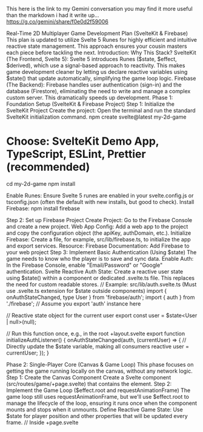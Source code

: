 This here is the link to my Gemini conversation  you may find it more useful than the markdown i had it write up... 
https://g.co/gemini/share/f0e0d2f59006




Real-Time 2D Multiplayer Game Development Plan (SvelteKit & Firebase)
This plan is updated to utilize Svelte 5 Runes for highly efficient and intuitive reactive state management. This approach ensures your cousin masters each piece before tackling the next.
Introduction: Why This Stack?
SvelteKit (The Frontend, Svelte 5): Svelte 5 introduces Runes ($state, $effect, $derived), which use a signal-based approach to reactivity. This makes game development cleaner by letting us declare reactive variables using $state() that update automatically, simplifying the game loop logic.
Firebase (The Backend): Firebase handles user authentication (sign-in) and the database (Firestore), eliminating the need to write and manage a complex custom server. This dramatically speeds up development.
Phase 1: Foundation Setup (SvelteKit & Firebase Project)
Step 1: Initialize the SvelteKit Project
Create the project: Open the terminal and run the standard SvelteKit initialization command.
npm create svelte@latest my-2d-game
# Choose: SvelteKit Demo App, TypeScript, ESLint, Prettier (recommended)
cd my-2d-game
npm install



Enable Runes: Ensure Svelte 5 runes are enabled in your svelte.config.js or tsconfig.json (often the default with new installs, but good to check).
Install Firebase:
npm install firebase



Step 2: Set up Firebase Project
Create Project: Go to the Firebase Console and create a new project.
Web App Config: Add a web app to the project and copy the configuration object (the apiKey, authDomain, etc.).
Initialize Firebase: Create a file, for example, src/lib/firebase.ts, to initialize the app and export services.
Resource: Firebase Documentation: Add Firebase to your web project
Step 3: Implement Basic Authentication (Using $state)
The game needs to know who the player is to save and sync data.
Enable Auth: In the Firebase Console, enable "Email/Password" or "Google" authentication.
Svelte Reactive Auth State: Create a reactive user state using $state() within a component or dedicated .svelte.ts file. This replaces the need for custom readable stores.
// Example: src/lib/auth.svelte.ts (Must use .svelte.ts extension for $state outside components)
import { onAuthStateChanged, type User } from 'firebase/auth';
import { auth } from './firebase'; // Assume you export 'auth' instance here

// Reactive state object for the current user
export const user = $state<User | null>(null);

// Run this function once, e.g., in the root +layout.svelte
export function initializeAuthListener() {
    onAuthStateChanged(auth, (currentUser) => {
        // Directly update the $state variable, making all consumers reactive
        user = currentUser;
    });
}


Phase 2: Single-Player Core (Canvas & Game Loop)
This phase focuses on getting the game running locally on the canvas, without any network logic.
Step 1: Create the Canvas Component
Create a Svelte component (src/routes/game/+page.svelte) that contains the <canvas> element.
Step 2: Implement the Game Loop ($effect.root and requestAnimationFrame)
The game loop still uses requestAnimationFrame, but we'll use $effect.root to manage the lifecycle of the loop, ensuring it runs once when the component mounts and stops when it unmounts.
Define Reactive Game State: Use $state for player position and other properties that will be updated every frame.
// Inside +page.svelte <script>
let localPlayer = $state({ x: 100, y: 100, speed: 500 });


The Loop Function: The function itself remains vanilla JS, but it updates the Svelte 5 $state variables.
Example simplified logic inside the Svelte component's <script> block:
import { onMount, onDestroy, $effect } from 'svelte';
// Define reactive state for the game (e.g., player position)
let localPlayer = $state({ x: 100, y: 100, speed: 500 });
let isGameRunning = $state(false);

// Global variables for the loop
let lastTime = 0;
let ctx: CanvasRenderingContext2D;
let canvas: HTMLCanvasElement;

function updateGame(deltaSeconds: number) {
    // Example update logic using the state
    localPlayer.x += localPlayer.speed * deltaSeconds;
}

function drawGame() {
    if (!ctx) return;
    ctx.clearRect(0, 0, canvas.width, canvas.height);
    // Draw the player (now reactive)
    ctx.fillStyle = 'red';
    ctx.fillRect(localPlayer.x, localPlayer.y, 20, 20);
}

function gameLoop(time: number) {
    if (!isGameRunning) return;

    const delta = time - lastTime;
    lastTime = time;

    // --- 1. UPDATE STATE ---
    updateGame(delta / 1000); // Pass delta in seconds

    // --- 2. RENDER ---
    drawGame();

    requestAnimationFrame(gameLoop);
}

$effect.root(() => {
    // This is equivalent to onMount/onDestroy lifecycle in Svelte 5
    const canvasElement = document.getElementById('game-canvas') as HTMLCanvasElement;
    if (canvasElement) {
        canvas = canvasElement;
        ctx = canvas.getContext('2d')!;
        isGameRunning = true;
        lastTime = performance.now();
        requestAnimationFrame(gameLoop);
    }

    return () => {
        // Cleanup function runs on component destroy
        isGameRunning = false;
    };
});

Resource: MDN Web Docs: requestAnimationFrame
Step 3: Local Game State (Svelte 5 $state)
The old recommendation to use writable stores for local player state is replaced by the $state() rune, which provides fine-grained reactivity and simpler syntax. Updates happen by simply reassigning the property: localPlayer.x += 10.
Phase 3: Multiplayer Data Model & Real-Time Sync
This is where the magic happens. We will use Cloud Firestore to store the game's shared state and onSnapshot to listen for changes.
Step 1: Firestore Data Structure
The most efficient way to store game state is to create a dedicated collection for games.
Collection: games
Document (Game Room ID): {gameId: string} (e.g., G7hA8k). This document holds the state of one running game.
Field 1: status (string): waiting, in_progress, finished.
Field 2: players (Map/Object): An object where the keys are the Firebase User IDs (uid) and the values are their specific game data.
Player Key (UID)
Data (Position, Health, Input)
uid_player_a
{ x: 100, y: 50, score: 0, lastInput: 'right' }
uid_player_b
{ x: 250, y: 150, score: 5, lastInput: 'down' }

Step 2: Listening for Remote Changes (onSnapshot and $state)
We use Firebase's onSnapshot to listen for remote changes and pipe that data directly into a local $state variable.
Define Shared State: Define a $state object to hold the entire remote game state.
let remoteGameState = $state<GameData | null>(null);


Attach Listener with $effect: Use $effect to manage the onSnapshot listener's lifecycle. $effect runs automatically when its dependencies change, and its return function is the cleanup/unsubscribe function.
import { doc, onSnapshot, getFirestore } from 'firebase/firestore';
import { db } from '$lib/firebase'; // Firestore instance

let gameId = $state('G7hA8k'); // Reactive game ID

$effect(() => {
    // If the gameId changes, this effect automatically reruns (and cleans up the old listener)
    if (!gameId) return;

    const gameRef = doc(db, "games", gameId);

    // Attach the real-time listener
    const unsubscribe = onSnapshot(gameRef, (docSnapshot) => {
        if (docSnapshot.exists()) {
            remoteGameState = docSnapshot.data() as GameData;
        } else {
            remoteGameState = null;
        }
    });

    // The return function acts as the onDestroy/cleanup
    return () => unsubscribe();
});

Resource: Firebase Documentation: Get real-time updates with Cloud Firestore
Step 3: Writing Player Input
The write function remains the same, as Firebase API calls are standard JavaScript promises.
Write Function: Use updateDoc to write only the local player's specific fields, like their lastInput or targetPosition.
import { doc, updateDoc } from 'firebase/firestore';
// ... when 'right' key is pressed
const playerRef = doc(db, "games", gameId);
await updateDoc(playerRef, {
    [`players.${userId}.lastInput`]: 'right',
    [`players.${userId}.timestamp`]: Date.now() // Important for synchronization!
});



Phase 4: Synchronization and Latency (Advanced Concepts)
For a real-time game, latency is the biggest challenge. Firestore updates take time.
Step 1: Client-Side Prediction (The Illusion of Speed)
Immediate Local Update: When the local player presses a key, immediately update their $state variable (e.g., localPlayer.x += 10). This makes the game feel responsive.
Send Input to Server: Simultaneously, write the input to Firestore (as described in Phase 3, Step 3).
Correcting Jitter: When the onSnapshot update arrives, it contains the official position of your player. Your game loop should use this official position to correct the local player's $state position if they have drifted too far.
Step 2: Managing Other Players
For remote players, always use the position data received from the onSnapshot updates (remoteGameState). If the position updates are jumpy, implement interpolation inside the drawGame loop:
Instead of immediately drawing the remote player at their new received  coordinate, store the new coordinate as their "target" within your local game state.
In your drawGame loop, move the remote player gradually toward that target coordinate each frame. This smooths out the network jitter.
Phase 5: Security and Deployment
Step 1: Firebase Security Rules (CRITICAL)
If you skip this, anyone could write malicious data to your database, ruining the game.
Goal: Only logged-in users can read game rooms, and a player can only write to their own data within a game room document.
Rules Example (Simplified):
rules_version = '2';
service cloud.firestore {
  match /databases/{database}/documents {
    // Allows a logged-in user to read any game document
    match /games/{gameId} {
      allow read: if request.auth != null;

      // Allows a player to update their OWN data inside the 'players' map
      allow update: if request.auth != null && request.resource.data.players[request.auth.uid] != null;
    }
  }
}


Resource: Firebase Documentation: Secure your data
Step 2: Deployment
SvelteKit is easily deployed to platforms that support serverless functions. Since you are already using Firebase, the simplest path is Firebase Hosting.
Install Adapter: Install the Firebase adapter for SvelteKit.
npm install -D svelte-adapter-firebase


